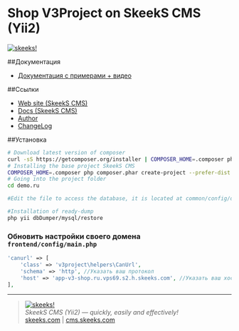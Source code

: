 Shop V3Project on SkeekS CMS (Yii2)
=========================

[![skeeks!](https://cms.skeeks.com/uploads/all/35/fd/33/35fd33aa306823dbaf53a0142d43b3fa.png)](https://cms.skeeks.com)

##Документация
  * [Документация с примерами + видео](http://app-v3-shop.readthedocs.io/ru/latest/)
  
##Ссылки
* [Web site (SkeekS CMS)](https://cms.skeeks.com)
* [Docs (SkeekS CMS)](https://cms.skeeks.com/docs)
* [Author](https://skeeks.com)
* [ChangeLog](https://github.com/skeeks-cms/cms/blob/master/CHANGELOG.md)

##Установка

```bash
# Download latest version of composer
curl -sS https://getcomposer.org/installer | COMPOSER_HOME=.composer php
# Installing the base project SkeekS CMS
COMPOSER_HOME=.composer php composer.phar create-project --prefer-dist --stability=dev v3project/app-v3-shop demo.ru
# Going into the project folder
cd demo.ru

#Edit the file to access the database, it is located at common/config/db.php

#Installation of ready-dump
php yii dbDumper/mysql/restore
```

### Обновить настройки своего домена ``frontend/config/main.php``

```php
'canurl' => [
    'class' => 'v3project\helpers\CanUrl',
    'schema' => 'http', //Указать ваш протокол
    'host' => 'app-v3-shop.ru.vps69.s2.h.skeeks.com', //Указать ваш хост
],
```



___

> [![skeeks!](https://gravatar.com/userimage/74431132/13d04d83218593564422770b616e5622.jpg)](https://skeeks.com)  
<i>SkeekS CMS (Yii2) — quickly, easily and effectively!</i>  
[skeeks.com](https://skeeks.com) | [cms.skeeks.com](https://cms.skeeks.com)

